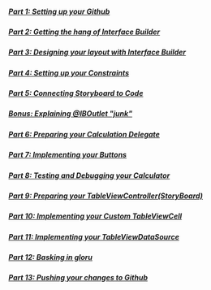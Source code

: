##### [Part 1: Setting up your Github](P1/part1.md)
##### [Part 2: Getting the hang of Interface Builder](P2/part2.md)
##### [Part 3: Designing your layout with Interface Builder](P3/part3.md)
##### [Part 4: Setting up your Constraints](P4/part4.md)
##### [Part 5: Connecting Storyboard to Code](P5/part5.md)
##### [Bonus: Explaining @IBOutlet "junk"](P5/bonus.md)
##### [Part 6: Preparing your Calculation Delegate](P6/part6.md)
##### [Part 7: Implementing your Buttons](P7/part7.md)
##### [Part 8: Testing and Debugging your Calculator](P8/part8.md)
##### [Part 9: Preparing your TableViewController(StoryBoard)](P9/part9.md)
##### [Part 10: Implementing your Custom TableViewCell](P10/part10.md)
##### [Part 11: Implementing your TableViewDataSource](P11/part11.md)
##### [Part 12: Basking in gloru](P12/part12.md)
##### [Part 13: Pushing your changes to Github](P13/part13.md)
